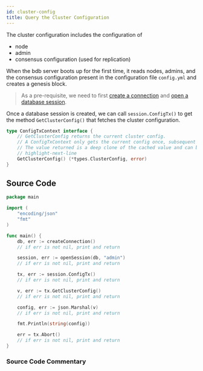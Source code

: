 ```yaml
---
id: cluster-config
title: Query the Cluster Configuration
---
```


The cluster configuration includes the configuration of

- node
- admin 
- consensus configuration (used for replication)

When the bdb server boots up for the first time, it reads nodes, admins, and the consensus configuration present in the configuration file `config.yml` and creates a genesis block.

> As a pre-requisite, we need to first [create a connection](../../pre-requisite/gosdk#creating-a-connection-to-the-orion-cluster) and
[open a database session](../../pre-requisite/gosdk#opening-a-database-session).

Once a database session is created, we can call `session.ConfigTx()` to get the method `GetClusterConfig()` that fetches the cluster configuration.

```go
type ConfigTxContext interface {
	// GetClusterConfig returns the current cluster config.
	// A ConfigTxContext only gets the current config once, subsequent calls return a cached value.
	// The value returned is a deep clone of the cached value and can be manipulated.
    // highlight-next-line
	GetClusterConfig() (*types.ClusterConfig, error)
}
```

## Source Code
```go
package main

import (
	"encoding/json"
	"fmt"
)

func main() {
	db, err := createConnection()
    // if err is not nil, print and return

	session, err := openSession(db, "admin")
    // if err is not nil, print and return

	tx, err := session.ConfigTx()
    // if err is not nil, print and return

	v, err := tx.GetClusterConfig()
    // if err is not nil, print and return

	config, err := json.Marshal(v)
    // if err is not nil, print and return

	fmt.Println(string(config))

	err = tx.Abort()
    // if err is not nil, print and return
}
```
### Source Code Commentary
